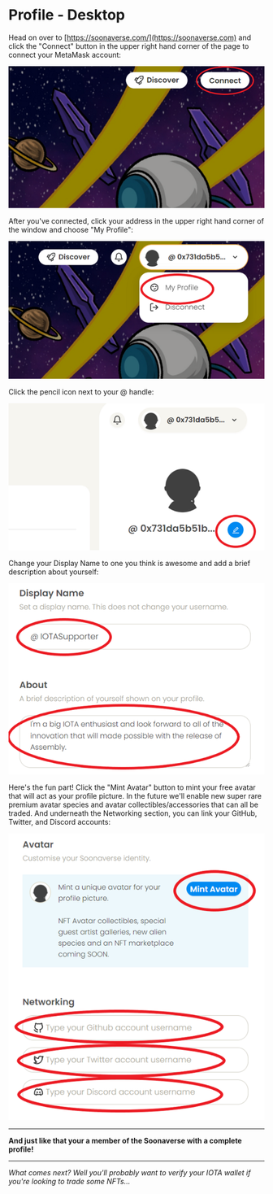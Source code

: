 # Profile - Desktop

Head on over to [https://soonaverse.com/](https://soonaverse.com) and click the "Connect" button in the upper right hand corner of the page to connect your MetaMask account:

![](<../../.gitbook/assets/image (5) (1) (1) (1).png>)

After you've connected, click your address in the upper right hand corner of the window and choose "My Profile":

![](<../../.gitbook/assets/image (2) (1) (1).png>)

Click the pencil icon next to your @ handle:

![](<../../.gitbook/assets/image (4) (1) (1).png>)

Change your Display Name to one you think is awesome and add a brief description about yourself:

![](<../../.gitbook/assets/image (1) (1) (1).png>)

Here's the fun part! Click the "Mint Avatar" button to mint your free avatar that will act as your profile picture. In the future we'll enable new super rare premium avatar species and avatar collectibles/accessories that can all be traded. And underneath the Networking section, you can link your GitHub, Twitter, and Discord accounts:

![](<../../.gitbook/assets/image (3) (1) (1) (1).png>)

****

**And just like that your a member of the Soonaverse with a complete profile!**

****

_What comes next? Well you'll probably want to verify your IOTA wallet if you're looking to trade some NFTs..._

